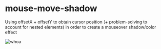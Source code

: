 # mouse-move-shadow
Using offsetX + offsetY to obtain cursor position (+ problem-solving to account for nested elements) in order to create a mouseover shadow/color effect

![whoa](https://user-images.githubusercontent.com/44883733/56085959-97c5e400-5e1a-11e9-854d-df8ea81271fa.png)
